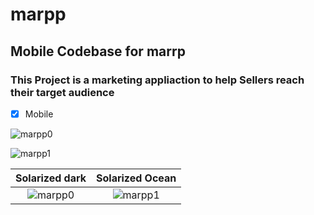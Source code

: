 # marpp

## Mobile Codebase for marrp

### This Project is a marketing appliaction to help Sellers reach their target audience


- [x] Mobile


![marpp0](https://user-images.githubusercontent.com/61213263/166169347-373671c0-5701-43c4-a155-12b9695a0427.png)


![marpp1](https://user-images.githubusercontent.com/61213263/166169435-746f5058-2fea-498f-8ad7-9ed5a041ddb6.png)







Solarized dark             |  Solarized Ocean
:-------------------------:|:-------------------------:
![marpp0](https://user-images.githubusercontent.com/61213263/166169347-373671c0-5701-43c4-a155-12b9695a0427.png)  |  ![marpp1](https://user-images.githubusercontent.com/61213263/166169435-746f5058-2fea-498f-8ad7-9ed5a041ddb6.png)
